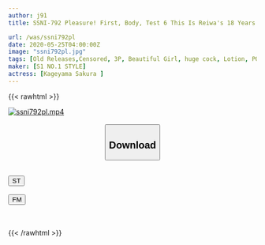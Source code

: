 ```yaml
---
author: j91
title: SSNI-792 Pleasure! First, Body, Test 6 This Is Reiwa's 18 Years Old! It's Really Cool! Real Convulsions! Erogenous Development 3 Production 180 Minutes Sakura Kageyama

url: /was/ssni792pl
date: 2020-05-25T04:00:00Z
image: "ssni792pl.jpg"
tags: [Old Releases,Censored, 3P, Beautiful Girl, huge cock, Lotion, POV, Risky Mosaic, Solowork]
maker: [S1 NO.1 STYLE]
actress: [Kageyama Sakura ]
---
```



{{< rawhtml >}}

<div class="video" data-videoid="zKKjYJmzYYuYlQL">
    <a href="javascript:;">
        <img src="/was/ssni792pl/ssni792pl.jpg" width="WIDTH" height="HEIGHT" alt="ssni792pl.mp4" loading="lazy">
    </a>
</div>

<script type="text/javascript" src="https://j91.asia/asset/on-demand-st.js"></script>

<br>
  <link rel="stylesheet" href="https://j91.asia/asset/bs5.css">
  
  <center>
  <button class="btn btn-primary" type="button" data-bs-toggle="collapse" data-bs-target=".multi-collapse" aria-expanded="false" aria-controls="multiCollapseExample1 multiCollapseExample2"><h2>Download</h2></button></center>
</p>
<div class="row">
  <div class="col">
    <div class="collapse multi-collapse" id="multiCollapseExample1">
      <div class="card card-body">
	      	      <br>
<div class="buttons">  
<a href="https://streamtape.to/v/zKKjYJmzYYuYlQL" target="_blank"><button class="btn-hover color-3"><i class="fa fa-download"></i> ST</button></a></div>
    </div>
  </div>
</div>
  <div class="col">
    <div class="collapse multi-collapse" id="multiCollapseExample2">
      <div class="card card-body">
	      <br>
<div class="buttons">
    <a href="https://filemoon.sx/d/e4nz0xr4by9c" target="_blank"><button class="btn-hover color-8"><i class="fa fa-download"></i> FM</button></a></div>
<br><br>
      </div>
    </div>
  </div>
</div>

{{< /rawhtml >}}